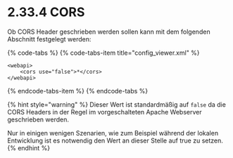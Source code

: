 # 2.33.4 CORS

Ob CORS Header geschrieben werden sollen kann mit dem folgenden Abschnitt festgelegt werden:

{% code-tabs %}
{% code-tabs-item title="config\_viewer.xml" %}
```markup
<webapi>
    <cors use="false">*</cors>
</webapi>
```
{% endcode-tabs-item %}
{% endcode-tabs %}

{% hint style="warning" %}
Dieser Wert ist standardmäßig auf `false` da die CORS Headers in der Regel im vorgeschalteten Apache Webserver geschrieben werden.

Nur in einigen wenigen Szenarien, wie zum Beispiel während der lokalen Entwicklung ist es notwendig den Wert an dieser Stelle auf true zu setzen.
{% endhint %}

